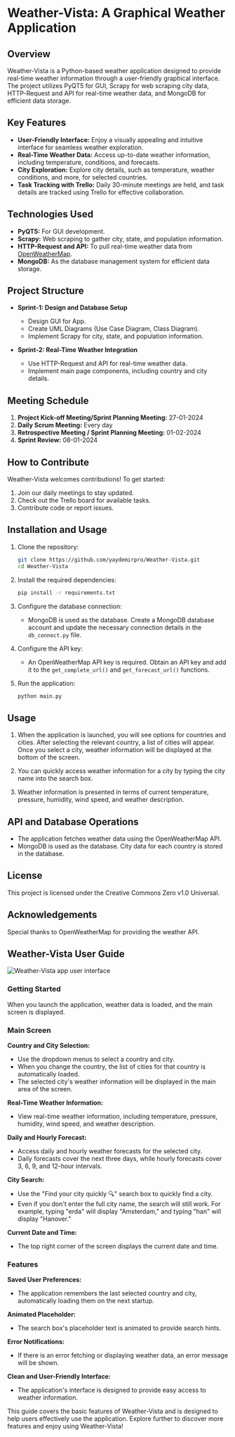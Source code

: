 # Weather-Vista: A Graphical Weather Application

## Overview

Weather-Vista is a Python-based weather application designed to provide real-time weather information through a user-friendly graphical interface. The project utilizes PyQT5 for GUI, Scrapy for web scraping city data, HTTP-Request and API for real-time weather data, and MongoDB for efficient data storage.

## Key Features

- **User-Friendly Interface:** Enjoy a visually appealing and intuitive interface for seamless weather exploration.
- **Real-Time Weather Data:** Access up-to-date weather information, including temperature, conditions, and forecasts.
- **City Exploration:** Explore city details, such as temperature, weather conditions, and more, for selected countries.
- **Task Tracking with Trello:** Daily 30-minute meetings are held, and task details are tracked using Trello for effective collaboration.

## Technologies Used

- **PyQT5:** For GUI development.
- **Scrapy:** Web scraping to gather city, state, and population information.
- **HTTP-Request and API:** To pull real-time weather data from [OpenWeatherMap](https://openweathermap.org/api).
- **MongoDB:** As the database management system for efficient data storage.

## Project Structure

- **Sprint-1: Design and Database Setup**
  - Design GUI for App.
  - Create UML Diagrams (Use Case Diagram, Class Diagram).
  - Implement Scrapy for city, state, and population information.

- **Sprint-2: Real-Time Weather Integration**
  - Use HTTP-Request and API for real-time weather data.
  - Implement main page components, including country and city details.

## Meeting Schedule

1. **Project Kick-off Meeting/Sprint Planning Meeting:** 27-01-2024
2. **Daily Scrum Meeting:** Every day
3. **Retrospective Meeting / Sprint Planning Meeting:** 01-02-2024
4. **Sprint Review:** 08-01-2024

## How to Contribute

Weather-Vista welcomes contributions! To get started:
1. Join our daily meetings to stay updated.
2. Check out the Trello board for available tasks.
3. Contribute code or report issues.

## Installation and Usage

1. Clone the repository:
   ```bash
   git clone https://github.com/yaydemirpro/Weather-Vista.git
   cd Weather-Vista

2. Install the required dependencies:
   ```bash
   pip install -r requirements.txt

3. Configure the database connection:
   - MongoDB is used as the database. Create a MongoDB database account and update the necessary connection details in the `db_connect.py` file.

4. Configure the API key:
   - An OpenWeatherMap API key is required. Obtain an API key and add it to the `get_complete_url()` and `get_forecast_url()` functions.

5. Run the application:
   ```bash
   python main.py

## Usage

1. When the application is launched, you will see options for countries and cities. After selecting the relevant country, a list of cities will appear. Once you select a city, weather information will be displayed at the bottom of the screen.

2. You can quickly access weather information for a city by typing the city name into the search box.

3. Weather information is presented in terms of current temperature, pressure, humidity, wind speed, and weather description.

## API and Database Operations

- The application fetches weather data using the OpenWeatherMap API.
- MongoDB is used as the database. City data for each country is stored in the database.

## License

This project is licensed under the Creative Commons Zero v1.0 Universal.

## Acknowledgements

Special thanks to OpenWeatherMap for providing the weather API.



## Weather-Vista User Guide

![Weather-Vista app user interface](Weather_Vista_UI.png)

### Getting Started

When you launch the application, weather data is loaded, and the main screen is displayed.

### Main Screen

**Country and City Selection:**
- Use the dropdown menus to select a country and city.
- When you change the country, the list of cities for that country is automatically loaded.
- The selected city's weather information will be displayed in the main area of the screen.

**Real-Time Weather Information:**
- View real-time weather information, including temperature, pressure, humidity, wind speed, and weather description.

**Daily and Hourly Forecast:**
- Access daily and hourly weather forecasts for the selected city.
- Daily forecasts cover the next three days, while hourly forecasts cover 3, 6, 9, and 12-hour intervals.

**City Search:**
- Use the "Find your city quickly 🔍" search box to quickly find a city.
- Even if you don't enter the full city name, the search will still work. For example, typing "erda" will display "Amsterdam," and typing "han" will display "Hanover."

**Current Date and Time:**
- The top right corner of the screen displays the current date and time.

### Features

**Saved User Preferences:**
- The application remembers the last selected country and city, automatically loading them on the next startup.

**Animated Placeholder:**
- The search box's placeholder text is animated to provide search hints.

**Error Notifications:**
- If there is an error fetching or displaying weather data, an error message will be shown.

**Clean and User-Friendly Interface:**
- The application's interface is designed to provide easy access to weather information.

This guide covers the basic features of Weather-Vista and is designed to help users effectively use the application. Explore further to discover more features and enjoy using Weather-Vista!
